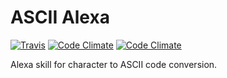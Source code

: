 # ASCII Alexa


[![Travis](https://img.shields.io/travis/particleflux/ASCII-Alexa.svg)](https://travis-ci.org/particleflux/ASCII-Alexa)
[![Code Climate](https://img.shields.io/codeclimate/github/particleflux/ASCII-Alexa.svg)](https://codeclimate.com/github/particleflux/ASCII-Alexa)
[![Code Climate](https://img.shields.io/codeclimate/coverage/github/particleflux/ASCII-Alexa.svg)](https://codeclimate.com/github/particleflux/ASCII-Alexa)



Alexa skill for character to ASCII code conversion.
